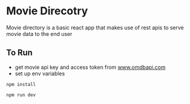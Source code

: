 # Movie Direcotry

Movie directory is a basic react app that makes use of rest apis to serve movie data to the end user

## To Run
* get movie api key and access token from www.omdbapi.com
* set up env variables
```
npm install

npm run dev
```


